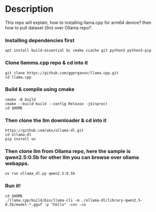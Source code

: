 # Description
This repo will explain, how to installing llama.cpp for arm64 device? then how to pull dataset (llm) over Ollama repo?.

### Installing dependencies first
```
apt install build-essential bc cmake ccache git python3 python3-pip
```
### Clone llamma.cpp repo & cd into it
```
git clone https://github.com/ggerganov/llama.cpp.git
cd llama.cpp
```
### Build & compile using cmake
```
cmake -B build
cmake --build build --config Release -j$(nproc)
cd $HOME
```
### Then clone the llm downloader & cd into it
```
https://github.com/akx/ollama-dl.git
cd ollama-dl
pip install uv
```
### Then clone llm from Ollama repo, here the sample is qwen2.5:0.5b for other llm you can browse over ollama webapps.
```
uv run ollama_dl.py qwen2.5:0.5b
```
### Run it!
```
cd $HOME
./llama.cpp/build/bin/llama-cli -m ./ollama-dl/library-qwen2.5-0.5b/model-*.gguf -p "hello" -cnv -co
```

